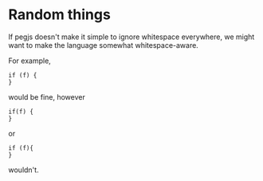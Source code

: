 # Random things

If pegjs doesn't make it simple to ignore whitespace everywhere, we might want
to make the language somewhat whitespace-aware.

For example,

	if (f) {
	}

would be fine, however

	if(f) {
	}

or

	if (f){
	}

wouldn't.

